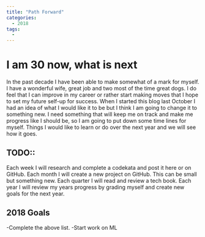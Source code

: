 ```yaml
---
title: "Path Forward"
categories:
  - 2018
tags:
  - 
---
```


# I am 30 now, what is next

In the past decade I have been able to make somewhat of a mark for myself. I have a wonderful wife, great job and two most of the time great dogs. I do feel that I can improve in my career or rather start making moves that I hope to set my future self-up for success. When I started this blog last October I had an idea of what I would like it to be but I think I am going to change it to something new. I need something that will keep me on track and make me progress like I should be, so I am going to put down some time lines for myself. Things I would like to learn or do over the next year and we will see how it goes.

## TODO::
Each week I will research and complete a codekata and post it here or on GitHub.
Each month I will create a new project on GitHub. This can be small but something new.
Each quarter I will read and review a tech book.
Each year I will review my years progress by grading myself and create new goals for the next year.

## 2018 Goals
-Complete the above list. 
-Start work on ML
